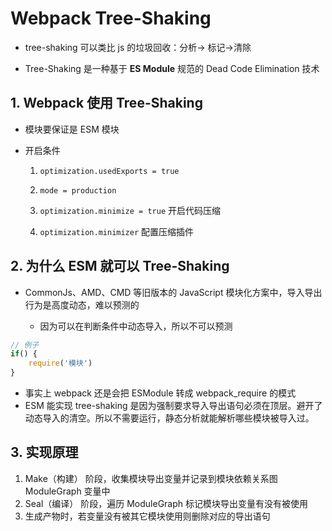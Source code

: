 # Webpack Tree-Shaking

- tree-shaking 可以类比 js 的垃圾回收：分析-> 标记->清除

- Tree-Shaking 是一种基于 **ES Module** 规范的 Dead Code Elimination 技术

## 1. Webpack 使用 Tree-Shaking

- 模块要保证是 ESM 模块

- 开启条件

  1. `optimization.usedExports = true`

  2. `mode = production`

  3. `optimization.minimize = true` 开启代码压缩

  4. `optimization.minimizer` 配置压缩插件

## 2. 为什么 ESM 就可以 Tree-Shaking

- CommonJs、AMD、CMD 等旧版本的 JavaScript 模块化方案中，导入导出行为是高度动态，难以预测的

  - 因为可以在判断条件中动态导入，所以不可以预测

```js
// 例子
if() {
    require('模块')
}
```

- 事实上 webpack 还是会把 ESModule 转成 webpack_require 的模式
- ESM 能实现 tree-shaking 是因为强制要求导入导出语句必须在顶层。避开了动态导入的清空。所以不需要运行，静态分析就能解析哪些模块被导入过。

## 3. 实现原理

1. Make（构建） 阶段，收集模块导出变量并记录到模块依赖关系图 ModuleGraph 变量中
2. Seal（编译） 阶段，遍历 ModuleGraph 标记模块导出变量有没有被使用
3. 生成产物时，若变量没有被其它模块使用则删除对应的导出语句
